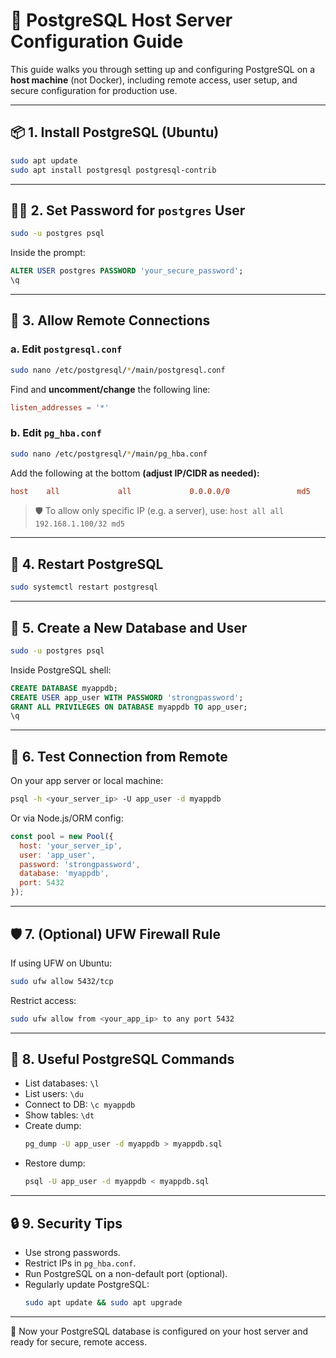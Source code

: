 
# 🐘 PostgreSQL Host Server Configuration Guide

This guide walks you through setting up and configuring PostgreSQL on a **host machine** (not Docker), including remote access, user setup, and secure configuration for production use.

---

## 📦 1. Install PostgreSQL (Ubuntu)

```bash
sudo apt update
sudo apt install postgresql postgresql-contrib
```

---

## 🧑‍🔧 2. Set Password for `postgres` User

```bash
sudo -u postgres psql
```

Inside the prompt:

```sql
ALTER USER postgres PASSWORD 'your_secure_password';
\q
```

---

## 📂 3. Allow Remote Connections

### a. Edit `postgresql.conf`

```bash
sudo nano /etc/postgresql/*/main/postgresql.conf
```

Find and **uncomment/change** the following line:

```conf
listen_addresses = '*'
```

### b. Edit `pg_hba.conf`

```bash
sudo nano /etc/postgresql/*/main/pg_hba.conf
```

Add the following at the bottom **(adjust IP/CIDR as needed):**

```conf
host    all             all             0.0.0.0/0               md5
```

> 🛡️ To allow only specific IP (e.g. a server), use: `host all all 192.168.1.100/32 md5`

---

## 🔁 4. Restart PostgreSQL

```bash
sudo systemctl restart postgresql
```

---

## 👤 5. Create a New Database and User

```bash
sudo -u postgres psql
```

Inside PostgreSQL shell:

```sql
CREATE DATABASE myappdb;
CREATE USER app_user WITH PASSWORD 'strongpassword';
GRANT ALL PRIVILEGES ON DATABASE myappdb TO app_user;
\q
```

---

## 🚀 6. Test Connection from Remote

On your app server or local machine:

```bash
psql -h <your_server_ip> -U app_user -d myappdb
```

Or via Node.js/ORM config:

```js
const pool = new Pool({
  host: 'your_server_ip',
  user: 'app_user',
  password: 'strongpassword',
  database: 'myappdb',
  port: 5432
});
```

---

## 🛡️ 7. (Optional) UFW Firewall Rule

If using UFW on Ubuntu:

```bash
sudo ufw allow 5432/tcp
```

Restrict access:

```bash
sudo ufw allow from <your_app_ip> to any port 5432
```

---

## 🧾 8. Useful PostgreSQL Commands

- List databases: `\l`
- List users: `\du`
- Connect to DB: `\c myappdb`
- Show tables: `\dt`
- Create dump:
  ```bash
  pg_dump -U app_user -d myappdb > myappdb.sql
  ```
- Restore dump:
  ```bash
  psql -U app_user -d myappdb < myappdb.sql
  ```

---

## 🔒 9. Security Tips

- Use strong passwords.
- Restrict IPs in `pg_hba.conf`.
- Run PostgreSQL on a non-default port (optional).
- Regularly update PostgreSQL:
  ```bash
  sudo apt update && sudo apt upgrade
  ```

---

📌 Now your PostgreSQL database is configured on your host server and ready for secure, remote access.
